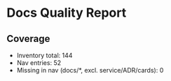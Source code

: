 # Docs Quality Report

## Coverage
- Inventory total: 144
- Nav entries: 52
- Missing in nav (docs/*, excl. service/ADR/cards): 0
